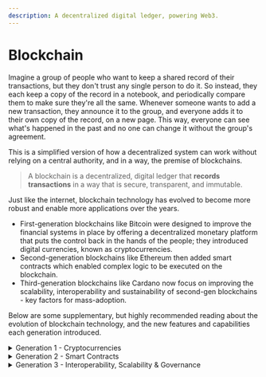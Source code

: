 ```yaml
---
description: A decentralized digital ledger, powering Web3.
---
```


# Blockchain

Imagine a group of people who want to keep a shared record of their transactions, but they don't trust any single person to do it. So instead, they each keep a copy of the record in a notebook, and periodically compare them to make sure they're all the same. Whenever someone wants to add a new transaction, they announce it to the group, and everyone adds it to their own copy of the record, on a new page. This way, everyone can see what's happened in the past and no one can change it without the group's agreement.

This is a simplified version of how a decentralized system can work without relying on a central authority, and in a way, the premise of blockchains.

> A blockchain is a decentralized, digital ledger that **records transactions** in a way that is secure, transparent, and immutable.

Just like the internet, blockchain technology has evolved to become more robust and enable more applications over the years.&#x20;

* First-generation blockchains like Bitcoin were designed to improve the financial systems in place by offering a decentralized monetary platform that puts the control back in the hands of the people; they introduced digital currencies, known as cryptocurrencies.
* Second-generation blockchains like Ethereum then added smart contracts which enabled complex logic to be executed on the blockchain.&#x20;
* Third-generation blockchains like Cardano now focus on improving the scalability, interoperability and sustainability of second-gen blockchains - key factors for mass-adoption.

Below are some supplementary, but highly recommended reading about the evolution of blockchain technology, and the new features and capabilities each generation introduced.

<details>

<summary>Generation 1 - Cryptocurrencies</summary>

Bitcoin (BTC) is the first and most popular first-generation blockchain. It was created in 2009 by an anonymous person or group known as Satoshi Nakamoto, with the purpose of improving the financial systems in place by offering a decentralized monetary platform that puts the control back in the hands of the people. First-generation blockchains such as BTC introduced the concept of digital currencies and popularized the Proof-of-Work consensus mechanism to validate transactions and create new blocks.

BTC has since paved the way for many other cryptocurrencies, but it is still the most-popular cryptocurrency to date, and is considered more of a digital store of value similar to gold. Other examples of first-generation cryptocurrencies include Litecoin and Monero, which focus on speed and privacy, respectively.

However, these blockchains are limited in their functionality and lack advanced features such as smart contracts.

</details>

<details>

<summary>Generation 2 - Smart Contracts</summary>

Second-generation blockchains, such as Ethereum (ETH), brought innovation to the blockchain industry by introducing a programming language that allowed for the creation of customizable transactions known as "smart contracts." These smart contracts enabled the development of decentralized applications, or dApps, on blockchain technology. Like Bitcoin, second-generation blockchains still relied on the Proof-of-Work consensus mechanism.

Smart contracts are self-executing contracts with the terms of the agreement between buyer and seller being directly written into lines of code.

This is analogous to when the internet evolved from static pages only meant for reading, to the current internet with applications like Facebook, Twitter and Google, where users can interact with web-based applications.

Ethereum has seen a lot of adoption and now has one of the largest developer communities in the Web3 ecosystem. At this point however, due to the growing adoption and increasing demands it became clear that these blockchains (including first-generation ones) can’t scale to millions or billions of users, and with the proliferation of many more blockchains projects, problems of interoperability became eminent.

</details>

<details>

<summary>Generation 3 - Interoperability, Scalability &#x26; Governance</summary>

Third-generation blockchains, such as Cardano (ADA), aim to resolve the fundamental flaws of scalability, interoperability, and sustainability that previous generations suffer from. These blockchains seek to enable mass adoption of blockchain technology globally and offer a more secure environment for building decentralized applications.

* **Scalability and Sustainability -** To resolve scalability and sustainability needs, these blockchains have adopted the Proof-of-Stake consensus mechanism, or have modified versions of Proof-of-Work, which are more efficient and consume less computing resources.
* **Interoperability -** In addition, third-generation blockchains introduced interoperability, allowing different blockchains to communicate and transfer assets and data seamlessly, enabling a more interconnected and efficient blockchain ecosystem. This is achieved by utilizing interoperability protocols and cross-chain bridges.

Interoperability protocols are like a common language that different blockchains can understand. They define the rules and procedures for how different blockchains can communicate with each other.

Cross-chain bridges, on the other hand, are like a bridge that connects two islands. They create a link between different blockchains, allowing assets and data to flow between them.

* **Governance** - These blockchain networks also enable governance, where participants holding the network’s native cryptocurrency are granted voting or governance rights. This allows them to participate in the decision-making process of the network, including voting on proposals and changes to the network's protocols.

This generation of blockchains are designed to handle complex dApps and enterprise-level use cases that require high-speed and low-cost transactions as well as applications like decentralized identities (DIDs) and decentralized money markets.

</details>
